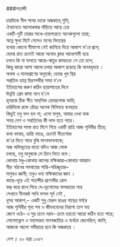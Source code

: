 ###শতাব্দী

চারদিকে নীল সাগর ডাকে অন্ধকারে,শুনি;  
ঐখানেতে আলোকস্তম্ভ দাঁড়িয়ে আছে ঢের  
একটি-দুটি তারার সাথে–তারপরেতে অনেকগুলো তারা;  
অন্নে ক্ষুধা মিটে গেলেও মনের ভিতরের  
ব্যথার কোনো মীমাংসা নেই জানিয়ে দিয়ে আকাশ  ভ'রে জ্বলে;  
হেমন্ত রাত ক্রমেই আরো অবোধ ক্লান্ত আধোগামী হয়ে  
চলবে কি না ভাবতে আছে–ঋতুর কামচক্রে সে তো চলে;  
কিন্তু কারো আশা আলো চলার আকাশ রয়েছে কি মানবহৃদয়ে ।  
‌অথবা এ মানবপ্রাণের অনুতর্ক;  হেমন্ত খুব স্থির  
সপ্রতিভ ব্যাপ্ত হিরণগভীর সময় ব'লে  
ইতিহাসের করুণ কঠিন ছায়াপাতের দিনে  
উন্নতি প্রেম কাম্য মনে হ'লে  
হৃদয়কে ঠিক শীত সাহসিক হেমন্তলোক ভাবি;  
চারিদিকে রক্তে রৌদ্রে অনেক বিনিময়ে ব্যবহারে  
কিছুই তবু ফল হল না; এসো মানুষ, আবার দেখা যাক  
সময় দেশ ও সন্ততিদের কী লাভ হতে পারে।  
ইতিহাসের সমস্ত রাত মিশে গিয়ে একটি রাত্রি আজ পৃথিবীর তীরে;  
কথা ভাবায়, ভ্রান্তি ভাঙে,  ক্রমেই বীতশোক  
ক'রে দিতে পারে বুঝি মানবভাবনাকে;  
অন্ধ অভিভূতের মতো যদিও আজ লোক  
চলছে, তবু মানুষকে সে চিনে নিতে বলে :  
কোথায় মধু–কোথায় কালের মক্ষিকারা–কোথায় আহ্বান   
নীড় গঠনের সমবায়ের শান্তি-সহিষ্ণুতার–  
মানুষও জ্ঞানী; তবুও ধন্য মক্ষিকাদের জ্ঞান ।  
কাছে-দূরে এই শতাব্দীর প্রাণনদীর রোল  
স্তব্ধ করে রাখে গিয়ে যে-ভূগোলের অসারতার পরে  
সেখানে নীলকন্ঠ পাখি ফসল সূর্য নেই ,  
ধূসর আকাশ,– একটি শুধু মেরুন রঙের গাছের মর্মরে  
আজ পৃথিবীর শূন্য পথ ও জীবনবেদের নিরাশা তাপ ভয়  
জেগে ওঠে– এ সুর ক্রমে নরম– ক্রমে হয়তো আরো কঠিন হতে পারে;  
সোফোক্লেস ও মহাভারত মানবজাতির এ ব্যর্থতা জেনেছিল; জানি;  
আজকে আলো গভীরতর হবে কি অন্ধকারে ।   


*দেশ ॥ ৩০ ভাদ্র ১৩৫৭*
